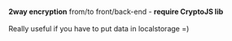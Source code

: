 <strong>2way encryption</strong> from/to front/back-end - <strong>require CryptoJS lib</strong>
<br><br>
Really useful if you have to put data in localstorage =)
